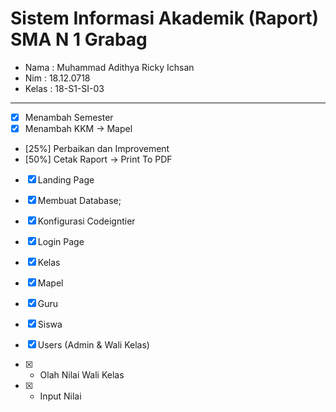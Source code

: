 # Sistem Informasi Akademik (Raport) SMA N 1 Grabag

- Nama  : Muhammad Adithya Ricky Ichsan 
- Nim   : 18.12.0718
- Kelas : 18-S1-SI-03
***
- [x] Menambah Semester
- [x] Menambah KKM -> Mapel
- [25%] Perbaikan dan Improvement
- [50%] Cetak Raport -> Print To PDF
- [x] Landing Page

- [x] Membuat Database;
- [x] Konfigurasi Codeigntier
- [x] Login Page
- [x] Kelas
- [x] Mapel
- [x] Guru
- [x] Siswa
- [x] Users (Admin & Wali Kelas)
- [x] - Olah Nilai Wali Kelas
- [x] - Input Nilai
